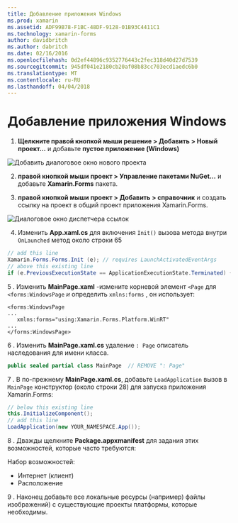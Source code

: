 ```yaml
---
title: Добавление приложения Windows
ms.prod: xamarin
ms.assetid: ADF99B78-F1BC-48DF-9128-01B93C4411C1
ms.technology: xamarin-forms
author: davidbritch
ms.author: dabritch
ms.date: 02/16/2016
ms.openlocfilehash: 0d2ef44896c9352776443c2fec318d40d27d7539
ms.sourcegitcommit: 945df041e2180cb20af08b83cc703ecd1aedc6b0
ms.translationtype: MT
ms.contentlocale: ru-RU
ms.lasthandoff: 04/04/2018
---
```

# <a name="adding-a-windows-app"></a>Добавление приложения Windows


1. **Щелкните правой кнопкой мыши решение > Добавить > Новый проект...**  и добавьте **пустое приложение (Windows)**

 ![](tablet-images/add-wu.png "Добавить диалоговое окно нового проекта")

2. **правой кнопкой мыши проект > Управление пакетами NuGet...**  и добавьте **Xamarin.Forms** пакета.

3. **правой кнопкой мыши проект > Добавить > справочник** и создать ссылку на проект в общий проект приложения Xamarin.Forms.

  ![](tablet-images/addref.png "Диалоговое окно диспетчера ссылок")

4. Изменить **App.xaml.cs** для включения `Init()` вызова метода внутри `OnLaunched` метод около строки 65

```csharp
// add this line
Xamarin.Forms.Forms.Init (e); // requires LaunchActivatedEventArgs
// above this existing line
if (e.PreviousExecutionState == ApplicationExecutionState.Terminated) {}
```

 5 . Изменить **MainPage.xaml** -измените корневой элемент `<Page` для `<forms:WindowsPage` *и* определить `xmlns:forms` , он использует:

```xaml
<forms:WindowsPage
...
   xmlns:forms="using:Xamarin.Forms.Platform.WinRT"
...
</forms:WindowsPage>
```


 6 . Изменить **MainPage.xaml.cs** удаление `: Page` описатель наследования для имени класса.

```csharp
public sealed partial class MainPage  // REMOVE ": Page"
```

 7 . В по-прежнему **MainPage.xaml.cs**, добавьте `LoadApplication` вызов в `MainPage` конструктор (около строки 28) для запуска приложения Xamarin.Forms:

```csharp
// below this existing line
this.InitializeComponent();
// add this line
LoadApplication(new YOUR_NAMESPACE.App());
```

8 . Дважды щелкните **Package.appxmanifest** для задания этих возможностей, которые часто требуются:

  Набор возможностей:

  * Интернет (клиент)
  * Расположение

9 . Наконец добавьте все локальные ресурсы (например) файлы изображений) с существующие проекты платформы, которые необходимы.

